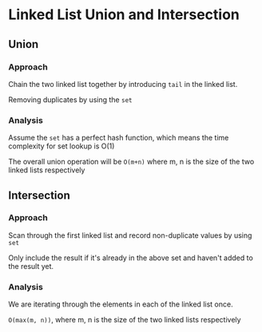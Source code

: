# Linked List Union and Intersection

## Union

### Approach

Chain the two linked list together by introducing `tail` in the linked list.

Removing duplicates by using the `set`

### Analysis

Assume the `set` has a perfect hash function, which means the time complexity for set lookup is O(1)

The overall union operation will be `O(m+n)` where m, n is the size of the two linked lists respectively

## Intersection

### Approach

Scan through the first linked list and record non-duplicate values by using `set`

Only include the result if it's already in the above set and haven't added to the result yet.

### Analysis

We are iterating through the elements in each of the linked list once.

`O(max(m, n))`, where m, n is the size of the two linked lists respectively
